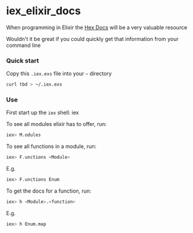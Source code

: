 # iex_elixir_docs

When programming in Elixir the [Hex Docs](https://hexdocs.pm/elixir) will be a very valuable resource

Wouldn't it be great if you could quickly get that information from your command line

### Quick start

Copy this `.iex.exs` file into your `~` directory
```bash
curl tbd > ~/.iex.exs
```

### Use

First start up the `iex` shell:
iex

To see all modules elixir has to offer, run:
```bash
iex> M.odules
```

To see all functions in a module, run:
```bash
iex> F.unctions <Module>
```

E.g.

```bash
iex> F.unctions Enum
```

To get the docs for a function, run:
```bash
iex> h <Module>.<function>
```

E.g.

```bash
iex> h Enum.map
```
